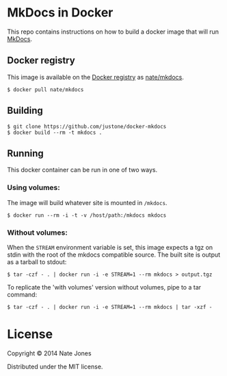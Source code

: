 # MkDocs in Docker

This repo contains instructions on how to build a docker image that will run
[MkDocs](http://www.mkdocs.org/).

## Docker registry

This image is available on the [Docker registry](https://index.docker.io/) as
[nate/mkdocs](https://index.docker.io/u/nate/mkdocs/).

```
$ docker pull nate/mkdocs
```

## Building

```
$ git clone https://github.com/justone/docker-mkdocs
$ docker build --rm -t mkdocs .
```

## Running

This docker container can be run in one of two ways.

### Using volumes:

The image will build whatever site is mounted in `/mkdocs`.

```
$ docker run --rm -i -t -v /host/path:/mkdocs mkdocs
```

### Without volumes:

When the `STREAM` environment variable is set, this image expects a tgz on stdin with the root of the mkdocs compatible source. The built site is output as a tarball to stdout:

```
$ tar -czf - . | docker run -i -e STREAM=1 --rm mkdocs > output.tgz
```

To replicate the 'with volumes' version without volumes, pipe to a tar command:

```
$ tar -czf - . | docker run -i -e STREAM=1 --rm mkdocs | tar -xzf -
```

# License

Copyright © 2014 Nate Jones

Distributed under the MIT license.
